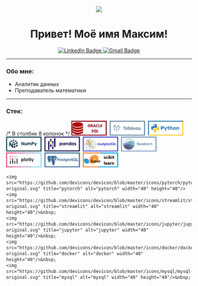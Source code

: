 ###
<div id="header" align="center">
  <img src="https://media.giphy.com/media/M9gbBd9nbDrOTu1Mqx/giphy.gif" width="75"/>
</div>

<h1 align="center">Привет! Моё имя Максим!</h1>

<div align="center">
  <a href="https://t.me/m_ardat" target="_blank">
     <img src="https://img.shields.io/badge/Telegram-blue?logo=telegram&logoColor=white" height="25" alt="LinkedIn Badge"/>
  </a>
  <a href=mailto:ardat.maxim@gmail.com>
    <img src="https://img.shields.io/badge/gmail-gray?logo=gmail&logoColor=rad" height="25" alt="Gmail Badge"/>
  </a>
</div>


---

### Обо мне:
- Аналитик данных
- Преподаватель математики

---

<div align="left">
  <h3 align="left"> Стек:</h3>
  <div align="left">
    /* В столбик 8 колонок */
    <img src="https://github.com/m-ardat/Logo/blob/main/Oracle.png" title="Oracle SQL" alt="Oracle SQL" width="96" height="40"/>&nbsp;
    <img src="https://github.com/m-ardat/Logo/blob/main/Tableau.png" title="Tableau" alt="Tableau" width="96" height="40"/>&nbsp;
    <img src="https://github.com/m-ardat/Logo/blob/main/python.png" title="Python" alt="Python" width="96" height="40"/>&nbsp;
    <img src="https://github.com/m-ardat/Logo/blob/main/NumPy.png" title="Numpy" alt="Numpy" width="96" height="40"/>&nbsp;
    <img src="https://github.com/m-ardat/Logo/blob/main/pandas.png" title="Pandas" alt="Pandas" width="96" height="40"/>&nbsp;
    <img src="https://github.com/m-ardat/Logo/blob/main/matplotlib.png" title="matplotlib" alt="matplotlib" width="96" height="40"/>&nbsp;
    <img src="https://github.com/m-ardat/Logo/blob/main/seaborn.png" title="seaborn" alt="seaborn" width="96" height="40"/>&nbsp;
    <img src="https://github.com/m-ardat/Logo/blob/main/plotly.png" title="plotly" alt="plotly" width="96" height="40"/>&nbsp;
    <img src="https://github.com/m-ardat/Logo/blob/main/PostgreSQL.png" title="PostgreSQL" alt="PostgreSQL" width="96" height="40"/>&nbsp;
    <img src="https://github.com/m-ardat/Logo/blob/main/scikit learn.png" title="scikitlearn" alt="scikitlearn" width="96" height="40"/>&nbsp;
    
    <img src="https://github.com/devicons/devicon/blob/master/icons/pytorch/pytorch-original.svg" title="pytorch" alt="pytorch" width="40" height="40"/>
    <img src="https://github.com/devicons/devicon/blob/master/icons/streamlit/streamlit-original.svg" title="streamlit" alt="streamlit" width="40" height="40"/>&nbsp;
    <img src="https://github.com/devicons/devicon/blob/master/icons/jupyter/jupyter-original.svg" title="jupyter" alt="jupyter" width="40" height="40"/>&nbsp;
    <img src="https://github.com/devicons/devicon/blob/master/icons/docker/docker-original.svg" title="docker" alt="docker" width="40" height="40"/>&nbsp;
    <img src="https://github.com/devicons/devicon/blob/master/icons/mysql/mysql-original.svg" title="mysql" alt="mysql" width="40" height="40"/>&nbsp;
    
</div>
